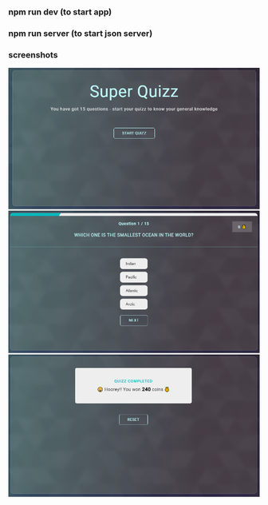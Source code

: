 ### npm run dev (to start app)

### npm run server (to start json server)

### screenshots

![Alt text](./screenshots/screen-1.png)
![Alt text](./screenshots/screen-2.png)
![Alt text](./screenshots/screen-3.png)
